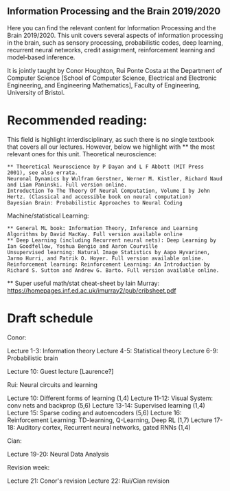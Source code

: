 ## Information Processing and the Brain 2019/2020

Here you can find the relevant content for Information Processing and the Brain 2019/2020. This unit covers several aspects of information processing in the brain, such as sensory processing, probabilistic codes, deep learning, recurrent neural networks, credit assignment, reinforcement learning and model-based inference.

It is jointly taught by Conor Houghton, Rui Ponte Costa at the
Department of Computer Science [School of Computer Science, Electrical
and Electronic Engineering, and Engineering Mathematics], Faculty of
Engineering, University of Bristol.

# Recommended reading:

This field is highlight interdisciplinary, as such there is no single textbook that covers all our lectures. However, below we highlight with ** the most relevant ones for this unit.
Theoretical neuroscience:

    ** Theoretical Neuroscience by P Dayan and L F Abbott (MIT Press 2001), see also errata.
    Neuronal Dynamics by Wulfram Gerstner, Werner M. Kistler, Richard Naud and Liam Paninski. Full version online.
    Introduction To The Theory Of Neural Computation, Volume I by John Hertz. (Classical and accessible book on neural computation)
    Bayesian Brain: Probabilistic Approaches to Neural Coding

Machine/statistical Learning:

    ** General ML book: Information Theory, Inference and Learning Algorithms by David MacKay. Full version available online
    ** Deep Learning (including Recurrent neural nets): Deep Learning by Ian Goodfellow, Yoshua Bengio and Aaron Courville
    Unsupervised learning: Natural Image Statistics by Aapo Hyvarinen, Jarmo Hurri, and Patrik O. Hoyer. Full version available online.
    Reinforcement learning: Reinforcement Learning: An Introduction by Richard S. Sutton and Andrew G. Barto. Full version available online.

** Super useful math/stat cheat-sheet by Iain Murray:
https://homepages.inf.ed.ac.uk/imurray2/pub/cribsheet.pdf


# Draft schedule

Conor:

Lecture 1-3: Information theory
Lecture 4-5: Statistical theory
Lecture 6-9: Probabilistic brain

Lecture 10: Guest lecture [Laurence?]

 
Rui: Neural circuits and learning

Lecture 10: Different forms of learning (1,4)
Lecture 11-12: Visual System: conv nets and backprop (5,6)
Lecture 13-14: Supervised learning (1,4)
Lecture 15: Sparse coding and autoencoders (5,6)
Lecture 16: Reinforcement Learning: TD-learning, Q-Learning, Deep RL (1,7)
Lecture 17-18: Auditory cortex, Recurrent neural networks, gated RNNs (1,4)

Cian:

Lecture 19-20: Neural Data Analysis

 

Revision week:

Lecture 21: Conor's revision
Lecture 22: Rui/Cian revision
